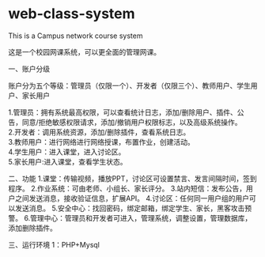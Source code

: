 # web-class-system
This is a Campus network course system

这是一个校园网课系统，可以更全面的管理网课。

一、账户分级

账户分为五个等级：管理员（仅限一个）、开发者（仅限三个）、教师用户、学生用户、家长用户

1.管理员：拥有系统最高权限，可以查看统计日志，添加/删除用户、插件、公告，同意/拒绝敏感权限请求，添加/撤销用户权限标志，以及高级系统操作。
<br>2.开发者：调用系统资源，添加/删除插件，查看系统日志。
<br>3.教师用户：进行网络进行网络授课，布置作业，创建活动。
<br>4.学生用户：进入课堂，进入讨论区。
<br>5.家长用户:进入课堂，查看学生状态。

二、功能
1.课堂：传输视频，播放PPT，讨论区可设置禁言、发言间隔时间，签到程序。
2.作业系统：可由老师、小组长、家长评分。
3.站内短信：发布公告，用户之间发送消息，接收验证信息，扩展API。
4.讨论区：任何同一用户组的用户可以发送消息。
5.安全中心：找回密码，绑定邮箱，绑定学生、家长，黑客攻击预警。
6.管理中心：管理员和开发者可进入，管理系统，调整设置，管理数据库，添加删除插件。

三、运行环境
1：PHP+Mysql
